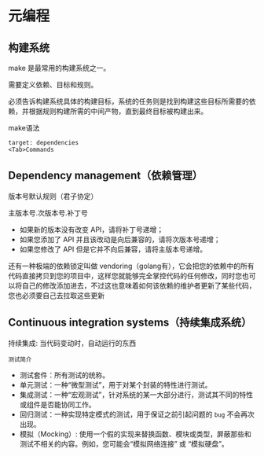 # 元编程

## 构建系统
make 是最常用的构建系统之一。

需要定义依赖、目标和规则。

必须告诉构建系统具体的构建目标，系统的任务则是找到构建这些目标所需要的依赖，并根据规则构建所需的中间产物，直到最终目标被构建出来。

make语法
```
target: dependencies
<Tab>Commands
```
## Dependency management（依赖管理）

版本号默认规则（君子协定）

主版本号.次版本号.补丁号

- 如果新的版本没有改变 API，请将补丁号递增；
- 如果您添加了 API 并且该改动是向后兼容的，请将次版本号递增；
- 如果您修改了 API 但是它并不向后兼容，请将主版本号递增。

还有一种极端的依赖锁定叫做 vendoring（golang有），它会把您的依赖中的所有代码直接拷贝到您的项目中，这样您就能够完全掌控代码的任何修改，同时您也可以将自己的修改添加进去，不过这也意味着如何该依赖的维护者更新了某些代码，您也必须要自己去拉取这些更新

## Continuous integration systems（持续集成系统）
持续集成: 当代码变动时，自动运行的东西

`测试简介`
- 测试套件：所有测试的统称。
- 单元测试：一种“微型测试”，用于对某个封装的特性进行测试。
- 集成测试：一种“宏观测试”，针对系统的某一大部分进行，测试其不同的特性或组件是否能协同工作。
- 回归测试：一种实现特定模式的测试，用于保证之前引起问题的 `bug` 不会再次出现。
- 模拟（Mocking）: 使用一个假的实现来替换函数、模块或类型，屏蔽那些和测试不相关的内容。例如，您可能会“模拟网络连接” 或 “模拟硬盘”。
